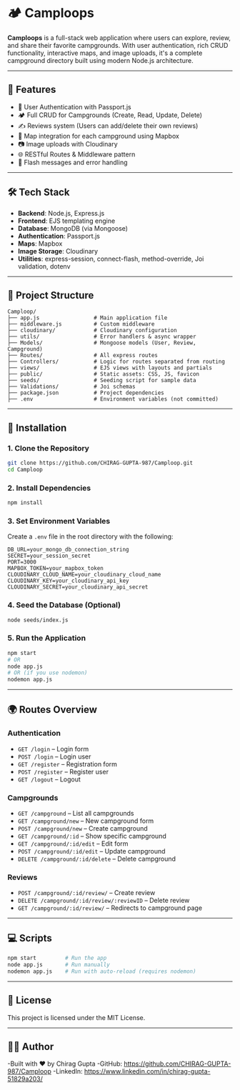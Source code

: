 # 🏕️ Camploops

**Camploops** is a full-stack web application where users can explore, review, and share their favorite campgrounds. With user authentication, rich CRUD functionality, interactive maps, and image uploads, it's a complete campground directory built using modern Node.js architecture.

---

## 📸 Features

- 🔐 User Authentication with Passport.js
- 🏕️ Full CRUD for Campgrounds (Create, Read, Update, Delete)
- ✍️ Reviews system (Users can add/delete their own reviews)
- 📌 Map integration for each campground using Mapbox
- 📷 Image uploads with Cloudinary
- 🌐 RESTful Routes & Middleware pattern
- 🚨 Flash messages and error handling

---

## 🛠 Tech Stack

- **Backend**: Node.js, Express.js
- **Frontend**: EJS templating engine
- **Database**: MongoDB (via Mongoose)
- **Authentication**: Passport.js
- **Maps**: Mapbox
- **Image Storage**: Cloudinary
- **Utilities**: express-session, connect-flash, method-override, Joi validation, dotenv

---

## 📁 Project Structure

```
Camploop/
├── app.js                 # Main application file
├── middleware.js          # Custom middleware
├── cloudinary/            # Cloudinary configuration
├── utils/                 # Error handlers & async wrapper
├── Models/                # Mongoose models (User, Review, Campground)
├── Routes/                # All express routes
├── Controllers/           # Logic for routes separated from routing
├── views/                 # EJS views with layouts and partials
├── public/                # Static assets: CSS, JS, favicon
├── seeds/                 # Seeding script for sample data
├── Validations/           # Joi schemas
├── package.json           # Project dependencies
├── .env                   # Environment variables (not committed)
```

---

## 🚀 Installation

### 1. Clone the Repository

```bash
git clone https://github.com/CHIRAG-GUPTA-987/Camploop.git
cd Camploop
```

### 2. Install Dependencies

```bash
npm install
```

### 3. Set Environment Variables

Create a `.env` file in the root directory with the following:

```env
DB_URL=your_mongo_db_connection_string
SECRET=your_session_secret
PORT=3000
MAPBOX_TOKEN=your_mapbox_token
CLOUDINARY_CLOUD_NAME=your_cloudinary_cloud_name
CLOUDINARY_KEY=your_cloudinary_api_key
CLOUDINARY_SECRET=your_cloudinary_api_secret
```

### 4. Seed the Database (Optional)

```bash
node seeds/index.js
```

### 5. Run the Application

```bash
npm start
# OR
node app.js
# OR (if you use nodemon)
nodemon app.js
```

---

## 🌍 Routes Overview

### Authentication

- `GET /login` – Login form
- `POST /login` – Login user
- `GET /register` – Registration form
- `POST /register` – Register user
- `GET /logout` – Logout

### Campgrounds

- `GET /campground` – List all campgrounds
- `GET /campground/new` – New campground form
- `POST /campground/new` – Create campground
- `GET /campground/:id` – Show specific campground
- `GET /campground/:id/edit` – Edit form
- `POST /campground/:id/edit` – Update campground
- `DELETE /campground/:id/delete` – Delete campground

### Reviews

- `POST /campground/:id/review/` – Create review
- `DELETE /campground/:id/review/:reviewID` – Delete review
- `GET /campground/:id/review/` – Redirects to campground page

---

## 💻 Scripts

```bash
npm start         # Run the app
node app.js       # Run manually
nodemon app.js    # Run with auto-reload (requires nodemon)
```

---

## 📄 License

This project is licensed under the MIT License.

---

## 🙋‍♂️ Author

-Built with ❤️ by Chirag Gupta
-GitHub: https://github.com/CHIRAG-GUPTA-987/Camploop
-LinkedIn: https://www.linkedin.com/in/chirag-gupta-51829a203/
